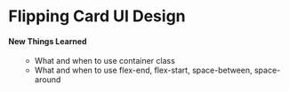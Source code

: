 <h1>Flipping Card UI Design</h1>
<h4> New Things Learned </h4>
<ul>
<ul>
    <li>What and when to use container class</li>
    <li>What and when to use flex-end, flex-start, space-between, space-around</li>
</ul>
</ul>
